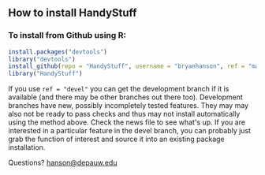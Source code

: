 
## How to install HandyStuff

### To install from Github using R:

````r
install.packages("devtools")
library("devtools")
install_github(repo = "HandyStuff", username = "bryanhanson", ref = "master")
library("HandyStuff")
````
If you use `ref = "devel"` you can get the development branch if it is available (and there may be other branches out there too).  Development branches have new, possibly incompletely tested features.  They may may also not be ready to pass checks and thus may not install automatically using the method above.  Check the news file to see what's up.  If you are interested in a particular feature in the devel branch, you can probably just grab the function of interest and source it into an existing package installation.

Questions?  hanson@depauw.edu